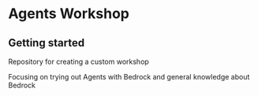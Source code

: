 # Agents Workshop

## Getting started

Repository for creating a custom workshop

Focusing on trying out Agents with Bedrock and general knowledge about Bedrock
